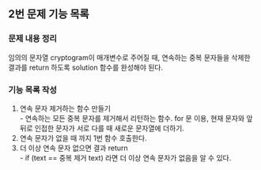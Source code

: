 ## 2번 문제 기능 목록

### 문제 내용 정리

임의의 문자열 cryptogram이 매개변수로 주어질 때, 연속하는 중복 문자들을 삭제한 결과를 return 하도록 solution 함수를 완성해야 된다.

### 기능 목록 작성

1. 연속 문자 제거하는 함수 만들기
   <br/>- 연속하는 모든 중복 문자를 제거해서 리턴하는 함수. for 문 이용, 현재 문자와 앞 뒤로 인접한 문자가 서로 다를 때 새로운 문자열에 더하기.
2. 연속 문자가 없을 때 까지 1번 함수 호출한다.
3. 더 이상 연속 문자 없으면 결과 return
   <br/>- if (text == 중복 제거 text) 라면 더 이상 연속 문자가 없음을 알 수 있다.